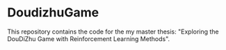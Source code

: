 # DoudizhuGame
This repository contains the code for the my master thesis: "Exploring 
the DouDiZhu Game with Reinforcement Learning Methods".